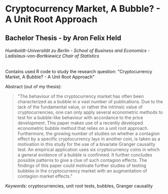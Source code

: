 # Cryptocurrency Market, A Bubble? - A Unit Root Approach 
## Bachelor Thesis - by Aron Felix Held 
###### Humboldt-Universität zu Berlin - School of Business and Economics - Ladislaus-von-Bortkiewicz Chair of Statistics

Contains used R code to study the research question: "Cryptocurrency Market, A Bubble? - A Unit Root Approach"  

Abstract (out of my thesis): 
> "The behaviour of the cryptocurrency market has often been characterized as a bubble in a vast number of publications. Due to the lack of the fundamental value, or rather the intrinsic value of cryptocurrencies, one can only apply several econometric methods to test for a bubble-like behaviour with accordance to the price development. This paper makes use of a recently developed econometric bubble method that relies on a unit root approach. Furthermore, the growing number of studies on whether a contagion effect by a specific cryptocurrency lays in another coin, is taken as a motivation in this study for the use of a bivariate Granger causality test. An empirical application uses six cryptocurrency coins in which a general evidence of a bubble is confirmed. It further concludes possible patterns to give a clue of such contagion effects. The findings of this paper could motivate further studies of testing bubbles in the cryptocurrency market with an augmentation of contagion market effects."

*Keywords:* cryptocurrencies, unit root tests, bubbles, Granger causality
